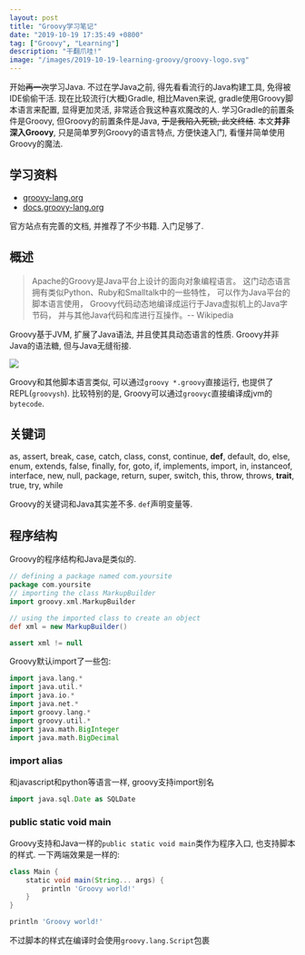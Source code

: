 ```yaml
---
layout: post
title: "Groovy学习笔记"
date: "2019-10-19 17:35:49 +0800"
tag: ["Groovy", "Learning"]
description: "干翻爪哇!"
image: "/images/2019-10-19-learning-groovy/groovy-logo.svg"
---
```


开始<del>再一次</del>学习Java.
不过在学Java之前, 得先看看流行的Java构建工具, 免得被IDE偷偷干活.
现在比较流行(大概)Gradle,
相比Maven来说, gradle使用Groovy脚本语言来配置, 显得更加灵活,
非常适合我这种喜欢魔改的人.
学习Gradle的前置条件是Groovy, 但Groovy的前置条件是Java,
<del>于是我陷入死锁, 此文终结</del>.
本文**并非深入Groovy**, 只是简单罗列Groovy的语言特点,
方便快速入门, 看懂并简单使用Groovy的魔法.

## 学习资料

* [groovy-lang.org](https://groovy-lang.org/)
* [docs.groovy-lang.org](https://docs.groovy-lang.org/)

官方站点有完善的文档, 并推荐了不少书籍. 入门足够了.

## 概述

> Apache的Groovy是Java平台上设计的面向对象编程语言。
> 这门动态语言拥有类似Python、Ruby和Smalltalk中的一些特性，
> 可以作为Java平台的脚本语言使用，
> Groovy代码动态地编译成运行于Java虚拟机上的Java字节码，
> 并与其他Java代码和库进行互操作。-- Wikipedia

Groovy基于JVM, 扩展了Java语法, 并且使其具动态语言的性质.
Groovy并非Java的语法糖, 但与Java无缝衔接.

![](/images/2019-10-19-learning-groovy/groovy-and-java.png)

Groovy和其他脚本语言类似,
可以通过`groovy *.groovy`直接运行, 也提供了REPL(`groovysh`).
比较特别的是, Groovy可以通过`groovyc`直接编译成jvm的`bytecode`.

## 关键词

as, assert, break, case, catch, class, const, continue,
**def**, default, do, else, enum, extends, false, finally, for, goto, if,
implements, import, in, instanceof, interface, new, null, package, return,
super, switch, this, throw, throws, **trait**, true, try, while

Groovy的关键词和Java其实差不多. `def`声明变量等.

## 程序结构

Groovy的程序结构和Java是类似的.

``` groovy
// defining a package named com.yoursite
package com.yoursite
// importing the class MarkupBuilder
import groovy.xml.MarkupBuilder

// using the imported class to create an object
def xml = new MarkupBuilder()

assert xml != null
```

Groovy默认import了一些包:

``` groovy
import java.lang.*
import java.util.*
import java.io.*
import java.net.*
import groovy.lang.*
import groovy.util.*
import java.math.BigInteger
import java.math.BigDecimal
```

### import alias

和javascript和python等语言一样, groovy支持import别名

``` groovy
import java.sql.Date as SQLDate
```

### public static void main

Groovy支持和Java一样的`public static void main`类作为程序入口, 也支持脚本的样式.
一下两端效果是一样的:

``` groovy
class Main {                                    
    static void main(String... args) {          
        println 'Groovy world!'                 
    }
}
```

``` groovy
println 'Groovy world!'
```

不过脚本的样式在编译时会使用`groovy.lang.Script`包裹